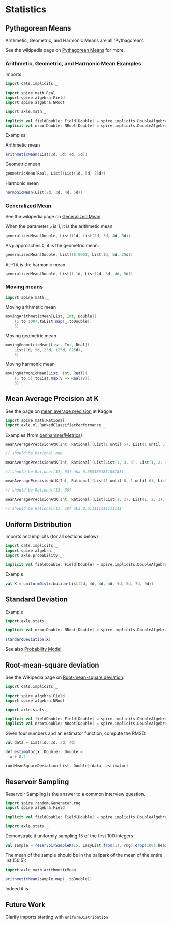 # Statistics

## Pythagorean Means

Arithmetic, Geometric, and Harmonic Means are all 'Pythagorean'.

See the wikipedia page on [Pythagorean Means](https://en.wikipedia.org/wiki/Pythagorean_means)
for more.

### Arithmetic, Geometric, and Harmonic Mean Examples

Imports

```scala mdoc:silent
import cats.implicits._

import spire.math.Real
import spire.algebra.Field
import spire.algebra.NRoot

import axle.math._

implicit val fieldDouble: Field[Double] = spire.implicits.DoubleAlgebra
implicit val nrootDouble: NRoot[Double] = spire.implicits.DoubleAlgebra
```

Examples

Arithmetic mean

```scala mdoc
arithmeticMean(List(2d, 3d, 4d, 5d))
```

Geometric mean

```scala mdoc
geometricMean[Real, List](List(1d, 5d, 25d))
```

Harmonic mean

```scala mdoc
harmonicMean(List(2d, 3d, 4d, 5d))
```

### Generalized Mean

See the wikipedia page on [Generalized Mean](https://en.wikipedia.org/wiki/Generalized_mean).

When the parameter `p` is 1, it is the arithmetic mean.

```scala mdoc
generalizedMean[Double, List](1d, List(2d, 3d, 4d, 5d))
```

As `p` approaches 0, it is the geometric mean.

```scala mdoc
generalizedMean[Double, List](0.0001, List(1d, 5d, 25d))
```

At -1 it is the harmonic mean.

```scala mdoc
generalizedMean[Double, List](-1d, List(2d, 3d, 4d, 5d))
```

### Moving means

```scala mdoc:silent
import spire.math._
```

Moving arithmetic mean

```scala mdoc:height=15
movingArithmeticMean[List, Int, Double](
    (1 to 100).toList.map(_.toDouble),
    5)
```

Moving geometric mean

```scala mdoc:height=15
movingGeometricMean[List, Int, Real](
    List(1d, 5d, 25d, 125d, 625d),
    3)
```

Moving harmonic mean

```scala mdoc:height=15
movingHarmonicMean[List, Int, Real](
    (1 to 5).toList.map(v => Real(v)),
    3)
```

## Mean Average Precision at K

See the page on [mean average precision](https://www.kaggle.com/wiki/MeanAveragePrecision) at Kaggle

```scala mdoc:silent:reset
import spire.math.Rational
import axle.ml.RankedClassifierPerformance._
```

Examples (from [benhamner/Metrics](https://github.com/benhamner/Metrics))

```scala mdoc
meanAveragePrecisionAtK[Int, Rational](List(1 until 5), List(1 until 5), 3)

// should be Rational.one
```

```scala mdoc
meanAveragePrecisionAtK[Int, Rational](List(List(1, 3, 4), List(1, 2, 4), List(1, 3)), List(1 until 6, 1 until 6, 1 until 6), 3)

// should be Rational(37, 54) aka 0.6851851851851851
```

```scala mdoc
meanAveragePrecisionAtK[Int, Rational](List(1 until 6, 1 until 6), List(List(6, 4, 7, 1, 2), List(1, 1, 1, 1, 1)), 5)

// should be Rational(13, 50)
```

```scala mdoc
meanAveragePrecisionAtK[Int, Rational](List(List(1, 3), List(1, 2, 3), List(1, 2, 3)), List(1 until 6, List(1, 1, 1), List(1, 2, 1)), 3)

// should be Rational(11, 18) aka 0.611111111111111
```

## Uniform Distribution

Imports and implicits (for all sections below)

```scala mdoc:silent:reset
import cats.implicits._
import spire.algebra._
import axle.probability._

implicit val fieldDouble: Field[Double] = spire.implicits.DoubleAlgebra
```

Example

```scala mdoc
val X = uniformDistribution(List(2d, 4d, 4d, 4d, 5d, 5d, 7d, 9d))
```

## Standard Deviation

Example

```scala mdoc:silent
import axle.stats._

implicit val nrootDouble: NRoot[Double] = spire.implicits.DoubleAlgebra
```

```scala mdoc
standardDeviation(X)
```

See also [Probability Model](ProbabilityModel.md)

## Root-mean-square deviation

See the Wikipedia page on
[Root-mean-square deviation](https://en.wikipedia.org/wiki/Root-mean-square_deviation).

```scala mdoc:silent:reset
import cats.implicits._

import spire.algebra.Field
import spire.algebra.NRoot

import axle.stats._

implicit val fieldDouble: Field[Double] = spire.implicits.DoubleAlgebra
implicit val nrootDouble: NRoot[Double] = spire.implicits.DoubleAlgebra
```

Given four numbers and an estimator function, compute the RMSD:

```scala mdoc:silent
val data = List(1d, 2d, 3d, 4d)
```

```scala mdoc
def estimator(x: Double): Double =
  x + 0.2

rootMeanSquareDeviation[List, Double](data, estimator)
```

## Reservoir Sampling

Reservoir Sampling is the answer to a common interview question.

```scala mdoc:silent:reset
import spire.random.Generator.rng
import spire.algebra.Field

implicit val fieldDouble: Field[Double] = spire.implicits.DoubleAlgebra

import axle.stats._
```

Demonstrate it uniformly sampling 15 of the first 100 integers

```scala mdoc
val sample = reservoirSampleK(15, LazyList.from(1), rng).drop(100).head
```

The mean of the sample should be in the ballpark of the mean of the entire list (50.5):

```scala mdoc
import axle.math.arithmeticMean

arithmeticMean(sample.map(_.toDouble))
```

Indeed it is.

## Future Work

Clarify imports starting with `uniformDistribution`
